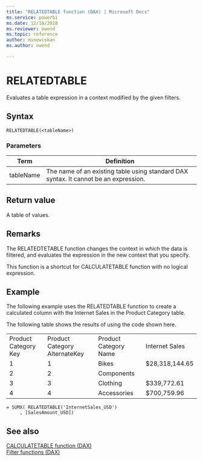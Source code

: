 ```yaml
---
title: "RELATEDTABLE function (DAX) | Microsoft Docs"
ms.service: powerbi 
ms.date: 12/10/2018
ms.reviewer: owend
ms.topic: reference
author: minewiskan
ms.author: owend

---
```

# RELATEDTABLE
Evaluates a table expression in a context modified by the given filters.  
  
## Syntax  
  
```dax
RELATEDTABLE(<tableName>)  
```
  
### Parameters  
  
|Term|Definition|  
|--------|--------------|  
|tableName|The name of an existing table using standard DAX syntax. It cannot be an expression.|  
  
## Return value  
A table of values.  
  
## Remarks  
The RELATEDTETABLE function changes the context in which the data is filtered, and evaluates the expression in the new context that you specify.  
  
This function is a shortcut for CALCULATETABLE function with no logical expression.  
  
## Example  
The following example uses the RELATEDTABLE function to create a calculated column with the Internet Sales in the Product Category table.  
  
The following table shows the results of using the code shown here.  
  
|||||  
|-|-|-|-|  
|Product Category Key|Product Category AlternateKey|Product Category Name|Internet Sales|  
|1|1|Bikes|$28,318,144.65|  
|2|2|Components||  
|3|3|Clothing|$339,772.61|  
|4|4|Accessories|$700,759.96|  
  
```dax
= SUMX( RELATEDTABLE('InternetSales_USD')  
     , [SalesAmount_USD])  
```
  
## See also  
[CALCULATETABLE function &#40;DAX&#41;](calculatetable-function-dax.md)  
[Filter functions &#40;DAX&#41;](filter-functions-dax.md)  
  
